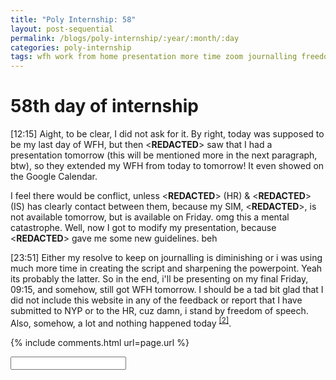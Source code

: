 ```yaml
---
title: "Poly Internship: 58"
layout: post-sequential
permalink: /blogs/poly-internship/:year/:month/:day
categories: poly-internship
tags: wfh work from home presentation more time zoom journalling freedom of speech diminishing
---
```

# 58th day of internship

<span class="timestamp">[12:15]</span> Aight, to be clear, I did not ask for it. By right, today was supposed to be my last day of WFH, but then <span class='disable-selection' ondblclick="this.innerHTML='Ms Olivia'">&lt;<b>REDACTED</b>&gt;</span> saw that I had a presentation tomorrow (this will be mentioned more in the next paragraph, btw), so they extended my WFH from today to tomorrow! It even showed on the Google Calendar.

I feel there would be conflict, unless <span class='disable-selection' ondblclick="this.innerHTML='Ms Olivia'">&lt;<b>REDACTED</b>&gt;</span> (HR) & <span class='disable-selection' ondblclick="this.innerHTML='Mr Alan'">&lt;<b>REDACTED</b>&gt;</span> (IS) has clearly contact between them, because my SIM, <span class='disable-selection' ondblclick="this.innerHTML='Mr Sunny'">&lt;<b>REDACTED</b>&gt;</span>, is not available tomorrow, but is available on Friday. omg this a mental catastrophe. Well, now I got to modify my presentation, because <span class='disable-selection' ondblclick="this.innerHTML='Mr Sunny'">&lt;<b>REDACTED</b>&gt;</span> gave me some new guidelines. beh

<span class="timestamp">[23:51]</span> Either my resolve to keep on journalling is diminishing or i was using much more time in creating the script and sharpening the powerpoint. Yeah its probably the latter. So in the end, i'll be presenting on my final Friday, <span class="timestamp">09:15</span>, and somehow, still got WFH tomorrow. I should be a tad bit glad that I did not include this website in any of the feedback or report that I have submitted to NYP or to the HR, cuz damn, i stand by freedom of speech. Also, somehow, a lot and nothing happened today <sup><a href="#2">[2]</a></sup>.


<!--

<span class='disable-selection' ondblclick="this.innerHTML=''">&lt;<b>REDACTED</b>&gt;</span>
<span class='disable-selection' ondblclick="this.innerHTML=''">&#42;&#42;&#42;</span>

-->

{% include comments.html url=page.url %}

<input id="password-input" type="password" class="text-secret" onkeyup="unlock()" autocomplete="off">

<span class="disable-selection" id="truth" style="display:none;"><sup id="1">[1]</sup><span class='disable-selection' ondblclick="this.innerHTML='there are some people who i just fucking hate right now. such fake smiles. huh. idiots, they are. i can see right through them. i\'m not convinced.'">&lt;<b>REDACTED</b>&gt;</span>. I wanted say a lot but it also contained a lot of vulgarities, so uh, yeah just ignore that redacted text.<br><br><sup id="2">[2]</sup> In the end, i find forgiveness to give to some people in my life. My anger towards them roots from me hating myself, because gad-damn, what the actual <span class='disable-selection' ondblclick="this.innerHTML='fuck'">&#42;&#42;&#42;</span>. my autism has no benefit in my life or in this world. I hated that my life was only given this mental disorder that driven me to contemplate suicide (many weeks ago), and I- so much hurt in my life. every. <span class='disable-selection' ondblclick="this.innerHTML='fucking'">&#42;&#42;&#42;</span>. day. <br><br>but this world, this world isn't perfect either. wha- where tf did I think I should be perfect? hahahahah. what on earth. I still don't know why God created me like this, but, damn, in His own time. in His own time. I have many words, but spoken in few.</span>
